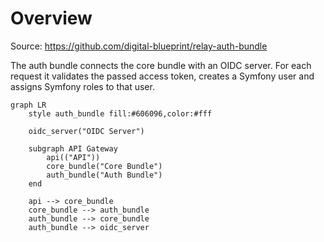 # Overview

Source: https://github.com/digital-blueprint/relay-auth-bundle

The auth bundle connects the core bundle with an OIDC server. For each request
it validates the passed access token, creates a Symfony user and assigns Symfony
roles to that user.

```mermaid
graph LR
    style auth_bundle fill:#606096,color:#fff

    oidc_server("OIDC Server")

    subgraph API Gateway
        api(("API"))
        core_bundle("Core Bundle")
        auth_bundle("Auth Bundle")
    end

    api --> core_bundle
    core_bundle --> auth_bundle
    auth_bundle --> core_bundle
    auth_bundle --> oidc_server
```